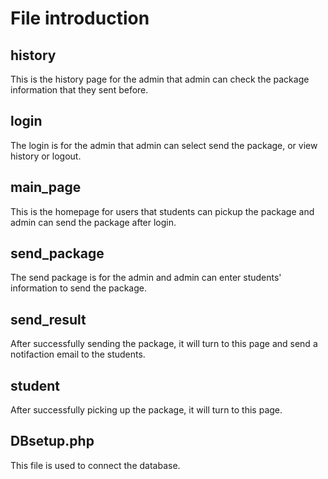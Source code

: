 # File introduction

## history

This is the history page for the admin that admin can check the package information that they sent before.

## login

The login is for the admin that admin can select send the package, or view history or logout.

## main_page

This is the homepage for users that students can pickup the package and admin can send the package after login.

## send_package

The send package is for the admin and admin can enter students' information to send the package.

## send_result

After successfully sending the package, it will turn to this page and send a notifaction email to the students. 

## student
After successfully picking up the package, it will turn to this page.

## DBsetup.php

This file is used to connect the database.

